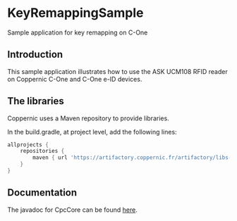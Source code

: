 # KeyRemappingSample

Sample application for key remapping on C-One

Introduction
------------
This sample application illustrates how to use the ASK UCM108 RFID reader on Coppernic C-One and C-One e-ID devices.

The libraries
-------------

Coppernic uses a Maven repository to provide libraries.

In the build.gradle, at project level, add the following lines:

```groovy
allprojects {
    repositories {                
        maven { url 'https://artifactory.coppernic.fr/artifactory/libs-release'}
    }
}
```
Documentation
-------------

The javadoc for CpcCore can be found [here](https://github.com/Coppernic/coppernic.github.io/raw/master/assets/CpcCore-1.1.1-javadoc.jar).
